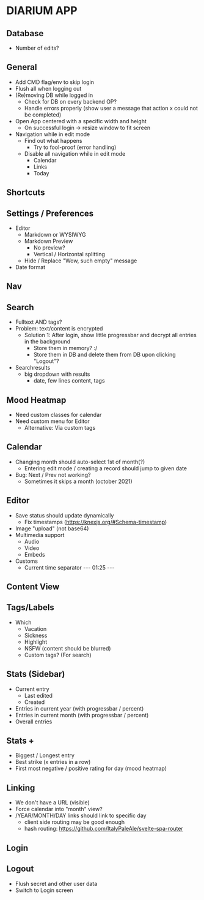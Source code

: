 # DIARIUM APP

## Database

- Number of edits?

## General

- Add CMD flag/env to skip login
- Flush all when logging out
- (Re)moving DB while logged in
  - Check for DB on every backend OP?
  - Handle errors properly (show user a message that action x could not be completed)
- Open App centered with a specific width and height
  - On successful login -> resize window to fit screen
- Navigation while in edit mode
  - Find out what happens
    - Try to fool-proof (error handling)
  - Disable all navigation while in edit mode
    - Calendar
    - Links
    - Today

## Shortcuts

## Settings / Preferences

- Editor
  - Markdown or WYSIWYG
  - Markdown Preview
    - No preview?
    - Vertical / Horizontal splitting
  - Hide / Replace "Wow, such empty" message
- Date format

## Nav

## Search

- Fulltext AND tags?
- Problem: text/content is encrypted
  - Solution 1: After login, show little progressbar and decrypt all entries in the background
    - Store them in memory? :/
    - Store them in DB and delete them from DB upon clicking "Logout"?
- Searchresults
  - big dropdown with results
    - date, few lines content, tags

## Mood Heatmap

- Need custom classes for calendar
- Need custom menu for Editor
  - Alternative: Via custom tags

## Calendar

- Changing month should auto-select 1st of month(?)
  - Entering edit mode / creating a record should jump to given date
- Bug: Next / Prev not working?
  - Sometimes it skips a month (october 2021)

## Editor

- Save status should update dynamically
  - Fix timestamps (<https://knexjs.org/#Schema-timestamp>)
- Image "upload" (not base64)
- Multimedia support
  - Audio
  - Video
  - Embeds
- Customs
  - Current time separator  --- 01:25 ---

## Content View

## Tags/Labels

- Which
  - Vacation
  - Sickness
  - Highlight
  - NSFW (content should be blurred)
  - Custom tags? (For search)

## Stats (Sidebar)

- Current entry
  - Last edited
  - Created
- Entries in current year (with progressbar / percent)
- Entries in current month (with progressbar / percent)
- Overall entries

## Stats +

- Biggest / Longest entry
- Best strike (x entries in a row)
- First most negative / positive rating for day (mood heatmap)

## Linking

- We don't have a URL (visible)
- Force calendar into "month" view?
- /YEAR/MONTH/DAY links should link to specific day
  - client side routing may be good enough
  - hash routing: <https://github.com/ItalyPaleAle/svelte-spa-router>

## Login

## Logout

- Flush secret and other user data
- Switch to Login screen
